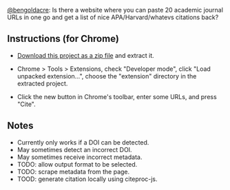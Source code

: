 [@bengoldacre](https://twitter.com/bengoldacre/status/366657597190832129): Is there a website where you can paste 20 academic journal URLs in one go and get a list of nice APA/Harvard/whatevs citations back?

## Instructions (for Chrome)

 * [Download this project as a zip file](https://github.com/hubgit/cite-urls/archive/master.zip) and extract it.

 * Chrome > Tools > Extensions, check "Developer mode", click "Load unpacked extension...", choose the "extension" directory in the extracted project.

 * Click the new button in Chrome's toolbar, enter some URLs, and press "Cite".

## Notes

 * Currently only works if a DOI can be detected. 
 * May sometimes detect an incorrect DOI.
 * May sometimes receive incorrect metadata.
 * TODO: allow output format to be selected.
 * TODO: scrape metadata from the page.
 * TOOD: generate citation locally using citeproc-js.
